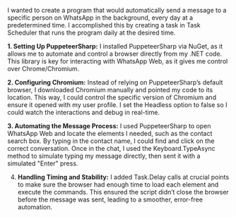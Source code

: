 I wanted to create a program that would automatically send a message to a specific person on WhatsApp in the background, every day at a predetermined time. I accomplished this by creating a task in Task Scheduler that runs the program daily at the desired time.

**1. Setting Up PuppeteerSharp:** I installed PuppeteerSharp via NuGet, as it allows me to automate and control a browser directly from my .NET code. 
	This library is key for interacting with WhatsApp Web, as it gives me control over Chrome/Chromium.

**2. Configuring Chromium:** Instead of relying on PuppeteerSharp’s default browser, I downloaded Chromium manually and pointed my code to its location. 
	This way, I could control the specific version of Chromium and ensure it opened with my user profile. 
	I set the Headless option to false so I could watch the interactions and debug in real-time.

**3. Automating the Message Process:** 
	I used PuppeteerSharp to open WhatsApp Web and locate the elements I needed, such as the contact search box. By typing in the contact name, I could find and click on the correct conversation.
 	Once in the chat, I used the Keyboard.TypeAsync method to simulate typing my message directly, then sent it with a simulated "Enter" press.

4. **Handling Timing and Stability:** I added Task.Delay calls at crucial points to make sure the browser had enough time to load each element and execute the commands. This ensured the script didn’t close the browser  	     	before the message was sent, leading to a smoother, error-free automation.
